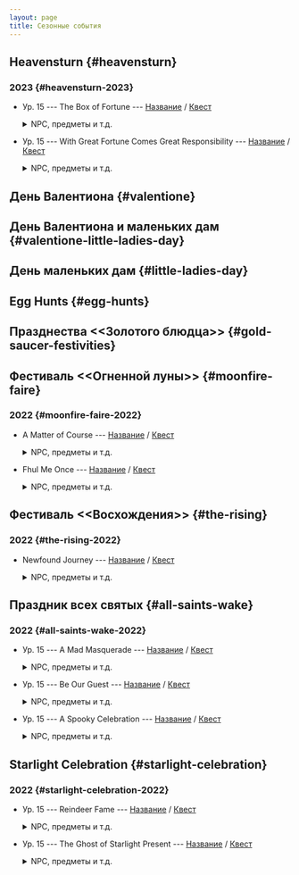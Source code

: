 ```yaml
---
layout: page
title: Сезонные события
---
```


## Heavensturn {#heavensturn}

### 2023 {#heavensturn-2023}

* Ур. 15 --- The Box of Fortune --- [Название](https://translate.xivrus.ru/translate/ffxiv-translation/completejournal/ru/?checksum=426e619ba94bbbd8) / [Квест](https://translate.xivrus.ru/projects/ffxiv-translation/quest-045-fesnyr901_04588/)
  <details>
    <summary>NPC, предметы и т.д.
    </summary>

    NPC: [usagi bugyo](https://translate.xivrus.ru/translate/ffxiv-translation/enpcresident/ru/?checksum=3b1a0d65cb97e694), [Far Eastern omikujishi](https://translate.xivrus.ru/translate/ffxiv-translation/enpcresident/ru/?checksum=5df856152ab82f69), [I'tolwann](https://translate.xivrus.ru/translate/ffxiv-translation/enpcresident/ru/?checksum=fc36213e1af4b078), [Beaudefoin](https://translate.xivrus.ru/translate/ffxiv-translation/enpcresident/ru/?checksum=1365588af8f713b3), [Росвен](https://translate.xivrus.ru/translate/ffxiv-translation/enpcresident/ru/?checksum=132d0af061e3760c), [Trachraet](https://translate.xivrus.ru/translate/ffxiv-translation/enpcresident/ru/?checksum=5078311948388408), [Hildelana](https://translate.xivrus.ru/translate/ffxiv-translation/enpcresident/ru/?checksum=56e69cd17e095adc)
  </details>
* Ур. 15 --- With Great Fortune Comes Great Responsibility --- [Название](https://translate.xivrus.ru/translate/ffxiv-translation/completejournal/ru/?checksum=aaf27ce29a1b17ed) / [Квест](https://translate.xivrus.ru/projects/ffxiv-translation/quest-045-fesnyr902_04589/)
  <details>
    <summary>NPC, предметы и т.д.
    </summary>

    NPC: [Far Eastern omikujishi](https://translate.xivrus.ru/translate/ffxiv-translation/enpcresident/ru/?checksum=5df856152ab82f69), [Beaudefoin](https://translate.xivrus.ru/translate/ffxiv-translation/enpcresident/ru/?checksum=dfb8af66cfb47cdb), [Hildelana](https://translate.xivrus.ru/translate/ffxiv-translation/enpcresident/ru/?checksum=b1c9f73121e4ccdf), [Beaudefoin](https://translate.xivrus.ru/translate/ffxiv-translation/enpcresident/ru/?checksum=8afee8e172acced2), [Hildelana](https://translate.xivrus.ru/translate/ffxiv-translation/enpcresident/ru/?checksum=1c60f2058b094efd), [(ACTOR5 - 1042665)](https://translate.xivrus.ru/translate/ffxiv-translation/enpcresident/ru/?checksum=1f2ec09f59522818), [(ACTOR6 - 1042774)](https://translate.xivrus.ru/translate/ffxiv-translation/enpcresident/ru/?checksum=8800fb6f69884e63), [(ACTOR7 - 1042775)](https://translate.xivrus.ru/translate/ffxiv-translation/enpcresident/ru/?checksum=ef427c40f3f2b9aa), [mochi daikan](https://translate.xivrus.ru/translate/ffxiv-translation/enpcresident/ru/?checksum=4fba887837afbb5c)
  </details>

## День Валентиона {#valentione}

## День Валентиона и маленьких дам {#valentione-little-ladies-day}

## День маленьких дам {#little-ladies-day}

## Egg Hunts {#egg-hunts}

## Празднества <<Золотого блюдца>> {#gold-saucer-festivities}

## Фестиваль <<Огненной луны>> {#moonfire-faire}

### 2022 {#moonfire-faire-2022}

* A Matter of Course --- [Название](https://translate.xivrus.ru/translate/ffxiv-translation/completejournal/ru/?checksum=4fbecfc30c09684f) / [Квест](https://translate.xivrus.ru/projects/ffxiv-translation/quest-045-fessum801_04540/)
  <details>
    <summary>NPC, предметы и т.д.
    </summary>

    NPC: [Маяру Мояру](https://translate.xivrus.ru/translate/ffxiv-translation/enpcresident/ru/?checksum=a3104b9ec6f24740), [Хаермага](https://translate.xivrus.ru/translate/ffxiv-translation/enpcresident/ru/?checksum=ef8ac55ff8625531), [Ру'фхул Тиа](https://translate.xivrus.ru/translate/ffxiv-translation/enpcresident/ru/?checksum=583c2b8dc74de6b6), [Ру'маджа](https://translate.xivrus.ru/translate/ffxiv-translation/enpcresident/ru/?checksum=37f1c652cdcf3514), [Нетерпеливый ученик](https://translate.xivrus.ru/translate/ffxiv-translation/enpcresident/ru/?checksum=cc292969bb9d7fb4), [Серьёзный ученик](https://translate.xivrus.ru/translate/ffxiv-translation/enpcresident/ru/?checksum=b8e6dc221c276dcb), [Ру'маджа](https://translate.xivrus.ru/translate/ffxiv-translation/enpcresident/ru/?checksum=953e521eedca5b71), [Нетерпеливый ученик](https://translate.xivrus.ru/translate/ffxiv-translation/enpcresident/ru/?checksum=e82c7e28ddc8e164), [Серьёзный ученик](https://translate.xivrus.ru/translate/ffxiv-translation/enpcresident/ru/?checksum=d2a8b6b9b1baaf01), [Ру'фхул Тиа](https://translate.xivrus.ru/translate/ffxiv-translation/enpcresident/ru/?checksum=d96a5018c0cce5b8), [Ру'маджа](https://translate.xivrus.ru/translate/ffxiv-translation/enpcresident/ru/?checksum=e10eedf4fc4385ac), [Нетерпеливый ученик](https://translate.xivrus.ru/translate/ffxiv-translation/enpcresident/ru/?checksum=29aff2368b7f9109), [Серьёзный ученик](https://translate.xivrus.ru/translate/ffxiv-translation/enpcresident/ru/?checksum=85c7bbc06e4dabae), [Бодефойн](https://translate.xivrus.ru/translate/ffxiv-translation/enpcresident/ru/?checksum=28e2b5fd73bf859f)
    <br>
    Надписи на земле: [Цель](https://translate.xivrus.ru/translate/ffxiv-translation/eobjname/ru/?checksum=6280ebba07fd9db6)
  </details>
* Fhul Me Once --- [Название](https://translate.xivrus.ru/translate/ffxiv-translation/completejournal/ru/?checksum=65cda2279fcf91e8) / [Квест](https://translate.xivrus.ru/projects/ffxiv-translation/quest-045-fessum802_04541/)
  <details>
    <summary>NPC, предметы и т.д.
    </summary>

    NPC: [Ру'фхул Тиа](https://translate.xivrus.ru/translate/ffxiv-translation/enpcresident/ru/?checksum=d96a5018c0cce5b8), [Ру'маджа](https://translate.xivrus.ru/translate/ffxiv-translation/enpcresident/ru/?checksum=e10eedf4fc4385ac), [Бодефойн](https://translate.xivrus.ru/translate/ffxiv-translation/enpcresident/ru/?checksum=28e2b5fd73bf859f), [Ру'маджа](https://translate.xivrus.ru/translate/ffxiv-translation/enpcresident/ru/?checksum=b25757655d1c72f9), [Ру'фхул Тиа](https://translate.xivrus.ru/translate/ffxiv-translation/enpcresident/ru/?checksum=350077999afd9ad6), [Хильделана](https://translate.xivrus.ru/translate/ffxiv-translation/enpcresident/ru/?checksum=a8e2a51877ddb1b9), [Фестивальный приключенец](https://translate.xivrus.ru/translate/ffxiv-translation/enpcresident/ru/?checksum=9db61bd4a9f2e35f), [По'биано](https://translate.xivrus.ru/translate/ffxiv-translation/enpcresident/ru/?checksum=c5280987a22b37d6), [Фестивальный приключенец](https://translate.xivrus.ru/translate/ffxiv-translation/enpcresident/ru/?checksum=d02ed816424504d3), [Ру'фхул Тиа](https://translate.xivrus.ru/translate/ffxiv-translation/enpcresident/ru/?checksum=d847fe7f9566999f), [Хаермага](https://translate.xivrus.ru/translate/ffxiv-translation/enpcresident/ru/?checksum=ef8ac55ff8625531), [Ру'маджа](https://translate.xivrus.ru/translate/ffxiv-translation/enpcresident/ru/?checksum=5ec44823b9cb1838), [Нетерпеливый ученик](https://translate.xivrus.ru/translate/ffxiv-translation/enpcresident/ru/?checksum=cbce6bfcefba8530), [Серьёзный ученик](https://translate.xivrus.ru/translate/ffxiv-translation/enpcresident/ru/?checksum=59541f495103732e), [Ру'фхул Тиа](https://translate.xivrus.ru/translate/ffxiv-translation/enpcresident/ru/?checksum=3e23379b1718575f)
  </details>

## Фестиваль <<Восхождения>> {#the-rising}

### 2022 {#the-rising-2022}

* Newfound Journey --- [Название](https://translate.xivrus.ru/translate/ffxiv-translation/completejournal/ru/?checksum=2cd04d75a2e7e3db) / [Квест](https://translate.xivrus.ru/projects/ffxiv-translation/quest-045-fesanv801_04544/)
  <details>
    <summary>NPC, предметы и т.д.
    </summary>

    NPC: [wandering minstrel](https://translate.xivrus.ru/translate/ffxiv-translation/enpcresident/ru/?checksum=7fa53758ca6174e5), [Нхаги'а Джаккиа](https://translate.xivrus.ru/translate/ffxiv-translation/enpcresident/ru/?checksum=4a51d55733259b30), [Нхаги'а Джаккиа](https://translate.xivrus.ru/translate/ffxiv-translation/enpcresident/ru/?checksum=7e621c9f3fc9c5b6), [Момоди](https://translate.xivrus.ru/translate/ffxiv-translation/enpcresident/ru/?checksum=7744087ade37a3e5), [Нхаги'а Джаккиа](https://translate.xivrus.ru/translate/ffxiv-translation/enpcresident/ru/?checksum=4196c745d6f7dc0e), [Хамон](https://translate.xivrus.ru/translate/ffxiv-translation/enpcresident/ru/?checksum=f4e87b158cb63ea), [Северьян](https://translate.xivrus.ru/translate/ffxiv-translation/enpcresident/ru/?checksum=6a36367d1874b9cb), [Нхаги'а Джаккиа](https://translate.xivrus.ru/translate/ffxiv-translation/enpcresident/ru/?checksum=9a88914d8f2eda75), [Лолону](https://translate.xivrus.ru/translate/ffxiv-translation/enpcresident/ru/?checksum=7cb1f4cff093e9c9), [Нанабе](https://translate.xivrus.ru/translate/ffxiv-translation/enpcresident/ru/?checksum=b935939eedc005a0), [Дж'бхен Тиа](https://translate.xivrus.ru/translate/ffxiv-translation/enpcresident/ru/?checksum=c67c472612d2dd97), [wandering minstrel](https://translate.xivrus.ru/translate/ffxiv-translation/enpcresident/ru/?checksum=8898ae6a6d03c7a6), [Нхаги'а Джаккиа](https://translate.xivrus.ru/translate/ffxiv-translation/enpcresident/ru/?checksum=a73d9fc375ce7a45)
    <br>
    Надписи на земле: (без названия), (без названия), (без названия), (без названия)
  </details>

## Праздник всех святых {#all-saints-wake}

### 2022 {#all-saints-wake-2022}

* Ур. 15 --- A Mad Masquerade --- [Название](https://translate.xivrus.ru/translate/ffxiv-translation/completejournal/ru/?checksum=ac4618f73b3426a1) / [Квест](https://translate.xivrus.ru/projects/ffxiv-translation/quest-046-feshlw801_04655/)
  <details>
    <summary>NPC, предметы и т.д.
    </summary>

    NPC: [Adventurers' Guild investigator](https://translate.xivrus.ru/translate/ffxiv-translation/enpcresident/ru/?checksum=137567267fbbebdd), [sprightly youth](https://translate.xivrus.ru/translate/ffxiv-translation/enpcresident/ru/?checksum=278adddf85022d7e), [unamused lass](https://translate.xivrus.ru/translate/ffxiv-translation/enpcresident/ru/?checksum=41dfc68062dfce2b), [adoring child](https://translate.xivrus.ru/translate/ffxiv-translation/enpcresident/ru/?checksum=f907bf84178614b6), [truckling chap](https://translate.xivrus.ru/translate/ffxiv-translation/enpcresident/ru/?checksum=3c861b400524e565), [(без названия)](https://translate.xivrus.ru/translate/ffxiv-translation/enpcresident/ru/?checksum=4f589c66565c82d8), [(без названия)](https://translate.xivrus.ru/translate/ffxiv-translation/enpcresident/ru/?checksum=242fadd6f450c251), [(без названия)](https://translate.xivrus.ru/translate/ffxiv-translation/enpcresident/ru/?checksum=de30d45ecdbcfeed), [(без названия)](https://translate.xivrus.ru/translate/ffxiv-translation/enpcresident/ru/?checksum=45527fa8b2b7daf1), [prudent Gridanian](https://translate.xivrus.ru/translate/ffxiv-translation/enpcresident/ru/?checksum=72dcca5b164f8478), [stout-hearted husband](https://translate.xivrus.ru/translate/ffxiv-translation/enpcresident/ru/?checksum=d016612592827105), [well-poised woman](https://translate.xivrus.ru/translate/ffxiv-translation/enpcresident/ru/?checksum=97152b8a828e319), [unsuspecting lad](https://translate.xivrus.ru/translate/ffxiv-translation/enpcresident/ru/?checksum=52bbceb94d095347), [(без названия)](https://translate.xivrus.ru/translate/ffxiv-translation/enpcresident/ru/?checksum=1392d9af477bf162), [(без названия)](https://translate.xivrus.ru/translate/ffxiv-translation/enpcresident/ru/?checksum=131c8e236d60dd85), [(без названия)](https://translate.xivrus.ru/translate/ffxiv-translation/enpcresident/ru/?checksum=ee838f019e8b855e), [(без названия)](https://translate.xivrus.ru/translate/ffxiv-translation/enpcresident/ru/?checksum=52f6b9f975f5a4e8), [wake doctor](https://translate.xivrus.ru/translate/ffxiv-translation/enpcresident/ru/?checksum=88a4c47d5de0996a), [agitated ahriman](https://translate.xivrus.ru/translate/ffxiv-translation/enpcresident/ru/?checksum=62f5d742e30011b0), [Papa Gruff-esque investigator](https://translate.xivrus.ru/translate/ffxiv-translation/enpcresident/ru/?checksum=8460ab32a5539597), [Adventurers' Guild investigator](https://translate.xivrus.ru/translate/ffxiv-translation/enpcresident/ru/?checksum=76907c39edc9808e), [wake doctor](https://translate.xivrus.ru/translate/ffxiv-translation/enpcresident/ru/?checksum=777df2f83b38bc52), [harlequin guide](https://translate.xivrus.ru/translate/ffxiv-translation/enpcresident/ru/?checksum=2459ec55157c1907)
    <br>
    Предметы: [Questionable Cookie](https://translate.xivrus.ru/translate/ffxiv-translation/eventitem/ru/?checksum=3fb18b1240523e9f) ([Описание](https://translate.xivrus.ru/translate/ffxiv-translation/eventitemhelp/ru/?checksum=3fb18b1240523e9f))
    <br>
    Надписи на земле: (без названия), (без названия), (без названия), (без названия), (без названия)
  </details>
* Ур. 15 --- Be Our Guest --- [Название](https://translate.xivrus.ru/translate/ffxiv-translation/completejournal/ru/?checksum=d0581025fdc9fb8b) / [Квест](https://translate.xivrus.ru/projects/ffxiv-translation/quest-046-feshlw802_04656/)
  <details>
    <summary>NPC, предметы и т.д.
    </summary>

    NPC: [wake doctor](https://translate.xivrus.ru/translate/ffxiv-translation/enpcresident/ru/?checksum=777df2f83b38bc52), [unusual usher](https://translate.xivrus.ru/translate/ffxiv-translation/enpcresident/ru/?checksum=9ffa02abc6a8a354), [pumpkin-headed apparition](https://translate.xivrus.ru/translate/ffxiv-translation/enpcresident/ru/?checksum=3dbe769dd7d1f49e)
  </details>
* Ур. 15 --- A Spooky Celebration --- [Название](https://translate.xivrus.ru/translate/ffxiv-translation/completejournal/ru/?checksum=16e9ed3f61f9966) / [Квест](https://translate.xivrus.ru/projects/ffxiv-translation/quest-046-feshlw803_04657/)
  <details>
    <summary>NPC, предметы и т.д.
    </summary>

    NPC: [harlequin guide](https://translate.xivrus.ru/translate/ffxiv-translation/enpcresident/ru/?checksum=2459ec55157c1907), [brazen boy](https://translate.xivrus.ru/translate/ffxiv-translation/enpcresident/ru/?checksum=4d4182fb5e177b7b), [brazen boy](https://translate.xivrus.ru/translate/ffxiv-translation/enpcresident/ru/?checksum=196ef75502df5172), [brazen boy](https://translate.xivrus.ru/translate/ffxiv-translation/enpcresident/ru/?checksum=dc5b843d34df8bdf), [brazen boy](https://translate.xivrus.ru/translate/ffxiv-translation/enpcresident/ru/?checksum=41e0ba269e2d3f7e), [(без названия)](https://translate.xivrus.ru/translate/ffxiv-translation/enpcresident/ru/?checksum=e327bf24e2570938), [(без названия)](https://translate.xivrus.ru/translate/ffxiv-translation/enpcresident/ru/?checksum=1025882946050f88)
    <br>
    Надписи на земле: (без названия), (без названия), (без названия), (без названия)
  </details>

## Starlight Celebration {#starlight-celebration}

### 2022 {#starlight-celebration-2022}

* Ур. 15 --- Reindeer Fame --- [Название](https://translate.xivrus.ru/translate/ffxiv-translation/completejournal/ru/?checksum=608dec55d33448a6) / [Квест](https://translate.xivrus.ru/projects/ffxiv-translation/quest-046-fesxms801_04658/)
  <details>
    <summary>NPC, предметы и т.д.
    </summary>

    NPC: [Amh Garanjy](https://translate.xivrus.ru/translate/ffxiv-translation/enpcresident/ru/?checksum=c453e061d4cae2dd), [bright-eyed boy](https://translate.xivrus.ru/translate/ffxiv-translation/enpcresident/ru/?checksum=cd5ba7ddc0fc34db), [cautious child](https://translate.xivrus.ru/translate/ffxiv-translation/enpcresident/ru/?checksum=783f192ac09b885e), [lively lad](https://translate.xivrus.ru/translate/ffxiv-translation/enpcresident/ru/?checksum=4d0d8977c5c737c8), [Amh Garanjy](https://translate.xivrus.ru/translate/ffxiv-translation/enpcresident/ru/?checksum=a5c202174033f659), [Laurenssen](https://translate.xivrus.ru/translate/ffxiv-translation/enpcresident/ru/?checksum=d40d5a87a6d90a93), [Blitzen](https://translate.xivrus.ru/translate/ffxiv-translation/enpcresident/ru/?checksum=c80b81c25449dfa1), [lively lad](https://translate.xivrus.ru/translate/ffxiv-translation/enpcresident/ru/?checksum=a0b0064a370ff4b4), [Laurenssen](https://translate.xivrus.ru/translate/ffxiv-translation/enpcresident/ru/?checksum=e7e8622cdc32612e), [Laurenssen](https://translate.xivrus.ru/translate/ffxiv-translation/enpcresident/ru/?checksum=db9b2e069632513f)
    <br>
    Надписи на земле: [Цель](https://translate.xivrus.ru/translate/ffxiv-translation/eobjname/ru/?checksum=837181a3d278e275)
  </details>
* Ур. 15 --- The Ghost of Starlight Present --- [Название](https://translate.xivrus.ru/translate/ffxiv-translation/completejournal/ru/?checksum=48053524247923f8) / [Квест](https://translate.xivrus.ru/projects/ffxiv-translation/quest-046-fesxms802_04659/)
  <details>
    <summary>NPC, предметы и т.д.
    </summary>

    NPC: [Laurenssen](https://translate.xivrus.ru/translate/ffxiv-translation/enpcresident/ru/?checksum=db9b2e069632513f), [Amh Garanjy](https://translate.xivrus.ru/translate/ffxiv-translation/enpcresident/ru/?checksum=c453e061d4cae2dd), [Amh Garanjy](https://translate.xivrus.ru/translate/ffxiv-translation/enpcresident/ru/?checksum=a5c202174033f659), [charmed citizen](https://translate.xivrus.ru/translate/ffxiv-translation/enpcresident/ru/?checksum=b43f2c4964404018), [happy holidaymaker](https://translate.xivrus.ru/translate/ffxiv-translation/enpcresident/ru/?checksum=02c343292de34dcd), [frost fanatic](https://translate.xivrus.ru/translate/ffxiv-translation/enpcresident/ru/?checksum=f98047652db15ab3), [Blitzen](https://translate.xivrus.ru/translate/ffxiv-translation/enpcresident/ru/?checksum=1fc2c3fbdb43f16b), [tearful tot](https://translate.xivrus.ru/translate/ffxiv-translation/enpcresident/ru/?checksum=d30e9cd5841104e7), [Laurenssen](https://translate.xivrus.ru/translate/ffxiv-translation/enpcresident/ru/?checksum=4e3bd3de2bd4816d), [Blitzen](https://translate.xivrus.ru/translate/ffxiv-translation/enpcresident/ru/?checksum=0f850e3675941307)
  </details>
